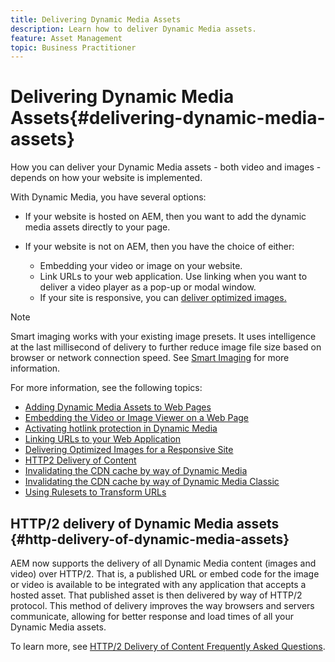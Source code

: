 ```yaml
---
title: Delivering Dynamic Media Assets
description: Learn how to deliver Dynamic Media assets.
feature: Asset Management
topic: Business Practitioner
---
```


# Delivering Dynamic Media Assets{#delivering-dynamic-media-assets}

How you can deliver your Dynamic Media assets - both video and images - depends on how your website is implemented.

With Dynamic Media, you have several options:

* If your website is hosted on AEM, then you want to add the dynamic media assets directly to your page.
* If your website is not on AEM, then you have the choice of either:

  * Embedding your video or image on your website.
  * Link URLs to your web application. Use linking when you want to deliver a video player as a pop-up or modal window.
  * If your site is responsive, you can [deliver optimized images.](/help/assets/dynamic-media/responsive-site.md)

>[!NOTE]
>
>Smart imaging works with your existing image presets. It uses intelligence at the last millisecond of delivery to further reduce image file size based on browser or network connection speed. See [Smart Imaging](/help/assets/dynamic-media/imaging-faq.md) for more information.

For more information, see the following topics:

* [Adding Dynamic Media Assets to Web Pages](/help/assets/dynamic-media/adding-dynamic-media-assets-to-pages.md)
* [Embedding the Video or Image Viewer on a Web Page](/help/assets/dynamic-media/embed-code.md)
* [Activating hotlink protection in Dynamic Media](/help/assets/dynamic-media/hotlink-protection.md)
* [Linking URLs to your Web Application](/help/assets/dynamic-media/linking-urls-to-yourwebapplication.md)
* [Delivering Optimized Images for a Responsive Site](/help/assets/dynamic-media/responsive-site.md)
* [HTTP2 Delivery of Content](/help/assets/dynamic-media/http2faq.md)
* [Invalidating the CDN cache by way of Dynamic Media](/help/assets/dynamic-media/invalidate-cdn-cache-dynamic-media.md)
* [Invalidating the CDN cache by way of Dynamic Media Classic](/help/assets/dynamic-media/invalidate-cdn-cache-dm-classic.md)
* [Using Rulesets to Transform URLs](/help/assets/dynamic-media/using-rulesets-to-transform-urls.md)

## HTTP/2 delivery of Dynamic Media assets {#http-delivery-of-dynamic-media-assets}

AEM now supports the delivery of all Dynamic Media content (images and video) over HTTP/2. That is, a published URL or embed code for the image or video is available to be integrated with any application that accepts a hosted asset. That published asset is then delivered by way of HTTP/2 protocol. This method of delivery improves the way browsers and servers communicate, allowing for better response and load times of all your Dynamic Media assets.

To learn more, see [HTTP/2 Delivery of Content Frequently Asked Questions](/help/assets/dynamic-media/http2faq.md).
